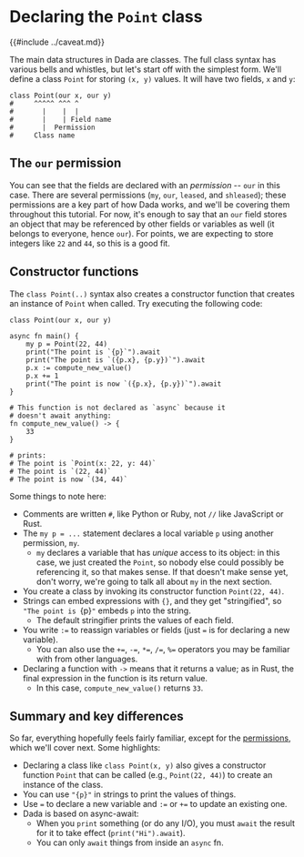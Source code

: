 # Declaring the `Point` class

{{#include ../caveat.md}}

The main data structures in Dada are classes. The full class syntax has various bells and whistles, but let's start off with the simplest form. We'll define a class `Point` for storing `(x, y)` values. It will have two fields, `x` and `y`:

```
class Point(our x, our y)
#     ^^^^^ ^^^ ^
#       |    |  |
#       |    | Field name
#       |  Permission
#     Class name
```

## The `our` permission

You can see that the fields are declared with an *permission* -- `our` in this case. There are several permissions (`my`, `our`, `leased`, and `shleased`); these permissions are a key part of how Dada works, and we'll be covering them throughout this tutorial. For now, it's enough to say that an `our` field stores an object that may be referenced by other fields or variables as well (it belongs to everyone, hence `our`). For points, we are expecting to store integers like `22` and `44`, so this is a good fit.

## Constructor functions

The `class Point(..)` syntax also creates a constructor function that creates an instance of `Point` when called. Try executing the following code:

```
class Point(our x, our y)

async fn main() {
    my p = Point(22, 44)
    print("The point is `{p}`").await
    print("The point is `({p.x}, {p.y})`").await
    p.x := compute_new_value()
    p.x += 1
    print("The point is now `({p.x}, {p.y})`").await
}

# This function is not declared as `async` because it
# doesn't await anything:
fn compute_new_value() -> {
    33
}

# prints:
# The point is `Point(x: 22, y: 44)`
# The point is `(22, 44)`
# The point is now `(34, 44)`
```

Some things to note here:

* Comments are written `#`, like Python or Ruby, not `//` like JavaScript or Rust.
* The `my p = ...` statement declares a local variable `p` using another permission, `my`. 
    * `my` declares a variable that has *unique* access to its object: in this case, we just created the `Point`, so nobody else could possibly be referencing it, so that makes sense. If that doesn't make sense yet, don't worry, we're going to talk all about `my` in the next section.
* You create a class by invoking its constructor function `Point(22, 44)`.
* Strings can embed expressions with `{}`, and they get "stringified", so `"The point is `{p}`"` embeds `p` into the string.
    * The default stringifier prints the values of each field.
* You write `:=` to reassign variables or fields (just `=` is for declaring a new variable).
    * You can also use the `+=`, `-=`, `*=`, `/=`, `%=` operators you may be familiar with from other languages.
* Declaring a function with `->` means that it returns a value; as in Rust, the final expression in the function is its return value.
    * In this case, `compute_new_value()` returns `33`.

## Summary and key differences

So far, everything hopefully feels fairly familiar, except for the [permissions](./permissions.md), which we'll cover next. Some highlights:

* Declaring a class like `class Point(x, y)` also gives a constructor function `Point` that can be called (e.g., `Point(22, 44)`) to create an instance of the class.
* You can use `"{p}"` in strings to print the values of things.
* Use `=` to declare a new variable and `:=` or `+=` to update an existing one.
* Dada is based on async-await:
    * When you `print` something (or do any I/O), you must `await` the result for it to take effect (`print("Hi").await`).
    * You can only `await` things from inside an `async` fn.
